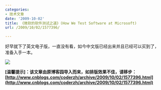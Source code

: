 ```yaml
---
categories:
- 技术文章
date: '2009-10-02'
title: 《微软的软件测试之道》(How We Test Software at Microsoft)
url: /2009/10/02/1577396/

---
```



好早就下了英文电子版，一直没有看，如今中文版已经出来并且已经可以买到了，准备入手一本。

![](http://ecx.images-amazon.com/images/I/51fQe37BuJL._AA200_.jpg)

**[温馨提示]：该文章由原博客园导入而来，如排版效果不佳，请移步：[http://www.cnblogs.com/coderzh/archive/2009/10/02/1577396.html](http://www.cnblogs.com/coderzh/archive/2009/10/02/1577396.html)**